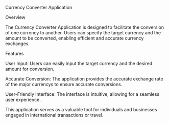 Currency Converter Application

Overview

The Currency Converter Application is designed to facilitate the conversion of one currency to another. Users can specify the target currency and the amount to be converted, enabling efficient and accurate currency exchanges.

Features

User Input: Users can easily input the target currency and the desired amount for conversion.

Accurate Conversion: The application provides the accurate exchange rate of the major currencys to ensure accurate conversions.

User-Friendly Interface: The interface is intuitive, allowing for a seamless user experience.

This application serves as a valuable tool for individuals and businesses engaged in international transactions or travel.
